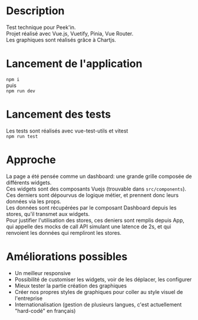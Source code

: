 # Description
Test technique pour Peek'in.  
Projet réalisé avec Vue.js, Vuetify, Pinia, Vue Router.  
Les graphiques sont réalisés grâce à Chartjs.

# Lancement de l'application
`npm i`   
puis  
`npm run dev`

# Lancement des tests
Les tests sont réalisés avec vue-test-utils et vitest  
`npm run test`

# Approche
La page a été pensée comme un dashboard: une grande grille composée de différents widgets.  
Ces widgets sont des composants Vuejs (trouvable dans `src/components`).
Ces derniers sont dépourvus de logique métier, et prennent donc leurs données via les props.  
Les données sont récupérées par le composant Dashboard depuis les stores, qu'il transmet aux widgets.  
Pour justifier l'utilisation des stores, ces deniers sont remplis depuis App, qui appelle des mocks de call API
simulant une latence de 2s, et qui renvoient les données qui rempliront les stores.

# Améliorations possibles
- Un meilleur responsive
- Possibilité de customiser les widgets, voir de les déplacer, les configurer
- Mieux tester la partie création des graphiques
- Créer nos propres styles de graphiques pour coller au style visuel de l'entreprise
- Internationalisation (gestion de plusieurs langues, c'est actuellement "hard-codé" en français)
